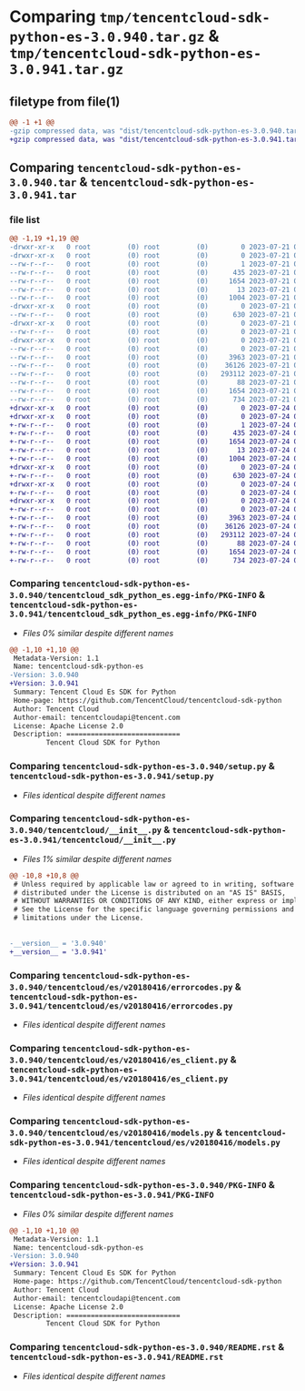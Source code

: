 # Comparing `tmp/tencentcloud-sdk-python-es-3.0.940.tar.gz` & `tmp/tencentcloud-sdk-python-es-3.0.941.tar.gz`

## filetype from file(1)

```diff
@@ -1 +1 @@
-gzip compressed data, was "dist/tencentcloud-sdk-python-es-3.0.940.tar", last modified: Fri Jul 21 00:28:53 2023, max compression
+gzip compressed data, was "dist/tencentcloud-sdk-python-es-3.0.941.tar", last modified: Mon Jul 24 00:36:50 2023, max compression
```

## Comparing `tencentcloud-sdk-python-es-3.0.940.tar` & `tencentcloud-sdk-python-es-3.0.941.tar`

### file list

```diff
@@ -1,19 +1,19 @@
-drwxr-xr-x   0 root         (0) root         (0)        0 2023-07-21 00:28:53.000000 tencentcloud-sdk-python-es-3.0.940/
-drwxr-xr-x   0 root         (0) root         (0)        0 2023-07-21 00:28:53.000000 tencentcloud-sdk-python-es-3.0.940/tencentcloud_sdk_python_es.egg-info/
--rw-r--r--   0 root         (0) root         (0)        1 2023-07-21 00:28:53.000000 tencentcloud-sdk-python-es-3.0.940/tencentcloud_sdk_python_es.egg-info/dependency_links.txt
--rw-r--r--   0 root         (0) root         (0)      435 2023-07-21 00:28:53.000000 tencentcloud-sdk-python-es-3.0.940/tencentcloud_sdk_python_es.egg-info/SOURCES.txt
--rw-r--r--   0 root         (0) root         (0)     1654 2023-07-21 00:28:53.000000 tencentcloud-sdk-python-es-3.0.940/tencentcloud_sdk_python_es.egg-info/PKG-INFO
--rw-r--r--   0 root         (0) root         (0)       13 2023-07-21 00:28:53.000000 tencentcloud-sdk-python-es-3.0.940/tencentcloud_sdk_python_es.egg-info/top_level.txt
--rw-r--r--   0 root         (0) root         (0)     1004 2023-07-21 00:28:53.000000 tencentcloud-sdk-python-es-3.0.940/setup.py
-drwxr-xr-x   0 root         (0) root         (0)        0 2023-07-21 00:28:53.000000 tencentcloud-sdk-python-es-3.0.940/tencentcloud/
--rw-r--r--   0 root         (0) root         (0)      630 2023-07-21 00:28:53.000000 tencentcloud-sdk-python-es-3.0.940/tencentcloud/__init__.py
-drwxr-xr-x   0 root         (0) root         (0)        0 2023-07-21 00:28:53.000000 tencentcloud-sdk-python-es-3.0.940/tencentcloud/es/
--rw-r--r--   0 root         (0) root         (0)        0 2023-07-21 00:28:53.000000 tencentcloud-sdk-python-es-3.0.940/tencentcloud/es/__init__.py
-drwxr-xr-x   0 root         (0) root         (0)        0 2023-07-21 00:28:53.000000 tencentcloud-sdk-python-es-3.0.940/tencentcloud/es/v20180416/
--rw-r--r--   0 root         (0) root         (0)        0 2023-07-21 00:28:53.000000 tencentcloud-sdk-python-es-3.0.940/tencentcloud/es/v20180416/__init__.py
--rw-r--r--   0 root         (0) root         (0)     3963 2023-07-21 00:28:53.000000 tencentcloud-sdk-python-es-3.0.940/tencentcloud/es/v20180416/errorcodes.py
--rw-r--r--   0 root         (0) root         (0)    36126 2023-07-21 00:28:53.000000 tencentcloud-sdk-python-es-3.0.940/tencentcloud/es/v20180416/es_client.py
--rw-r--r--   0 root         (0) root         (0)   293112 2023-07-21 00:28:53.000000 tencentcloud-sdk-python-es-3.0.940/tencentcloud/es/v20180416/models.py
--rw-r--r--   0 root         (0) root         (0)       88 2023-07-21 00:28:53.000000 tencentcloud-sdk-python-es-3.0.940/setup.cfg
--rw-r--r--   0 root         (0) root         (0)     1654 2023-07-21 00:28:53.000000 tencentcloud-sdk-python-es-3.0.940/PKG-INFO
--rw-r--r--   0 root         (0) root         (0)      734 2023-07-21 00:28:53.000000 tencentcloud-sdk-python-es-3.0.940/README.rst
+drwxr-xr-x   0 root         (0) root         (0)        0 2023-07-24 00:36:50.000000 tencentcloud-sdk-python-es-3.0.941/
+drwxr-xr-x   0 root         (0) root         (0)        0 2023-07-24 00:36:50.000000 tencentcloud-sdk-python-es-3.0.941/tencentcloud_sdk_python_es.egg-info/
+-rw-r--r--   0 root         (0) root         (0)        1 2023-07-24 00:36:50.000000 tencentcloud-sdk-python-es-3.0.941/tencentcloud_sdk_python_es.egg-info/dependency_links.txt
+-rw-r--r--   0 root         (0) root         (0)      435 2023-07-24 00:36:50.000000 tencentcloud-sdk-python-es-3.0.941/tencentcloud_sdk_python_es.egg-info/SOURCES.txt
+-rw-r--r--   0 root         (0) root         (0)     1654 2023-07-24 00:36:50.000000 tencentcloud-sdk-python-es-3.0.941/tencentcloud_sdk_python_es.egg-info/PKG-INFO
+-rw-r--r--   0 root         (0) root         (0)       13 2023-07-24 00:36:50.000000 tencentcloud-sdk-python-es-3.0.941/tencentcloud_sdk_python_es.egg-info/top_level.txt
+-rw-r--r--   0 root         (0) root         (0)     1004 2023-07-24 00:36:50.000000 tencentcloud-sdk-python-es-3.0.941/setup.py
+drwxr-xr-x   0 root         (0) root         (0)        0 2023-07-24 00:36:50.000000 tencentcloud-sdk-python-es-3.0.941/tencentcloud/
+-rw-r--r--   0 root         (0) root         (0)      630 2023-07-24 00:36:50.000000 tencentcloud-sdk-python-es-3.0.941/tencentcloud/__init__.py
+drwxr-xr-x   0 root         (0) root         (0)        0 2023-07-24 00:36:50.000000 tencentcloud-sdk-python-es-3.0.941/tencentcloud/es/
+-rw-r--r--   0 root         (0) root         (0)        0 2023-07-24 00:36:50.000000 tencentcloud-sdk-python-es-3.0.941/tencentcloud/es/__init__.py
+drwxr-xr-x   0 root         (0) root         (0)        0 2023-07-24 00:36:50.000000 tencentcloud-sdk-python-es-3.0.941/tencentcloud/es/v20180416/
+-rw-r--r--   0 root         (0) root         (0)        0 2023-07-24 00:36:50.000000 tencentcloud-sdk-python-es-3.0.941/tencentcloud/es/v20180416/__init__.py
+-rw-r--r--   0 root         (0) root         (0)     3963 2023-07-24 00:36:50.000000 tencentcloud-sdk-python-es-3.0.941/tencentcloud/es/v20180416/errorcodes.py
+-rw-r--r--   0 root         (0) root         (0)    36126 2023-07-24 00:36:50.000000 tencentcloud-sdk-python-es-3.0.941/tencentcloud/es/v20180416/es_client.py
+-rw-r--r--   0 root         (0) root         (0)   293112 2023-07-24 00:36:50.000000 tencentcloud-sdk-python-es-3.0.941/tencentcloud/es/v20180416/models.py
+-rw-r--r--   0 root         (0) root         (0)       88 2023-07-24 00:36:50.000000 tencentcloud-sdk-python-es-3.0.941/setup.cfg
+-rw-r--r--   0 root         (0) root         (0)     1654 2023-07-24 00:36:50.000000 tencentcloud-sdk-python-es-3.0.941/PKG-INFO
+-rw-r--r--   0 root         (0) root         (0)      734 2023-07-24 00:36:50.000000 tencentcloud-sdk-python-es-3.0.941/README.rst
```

### Comparing `tencentcloud-sdk-python-es-3.0.940/tencentcloud_sdk_python_es.egg-info/PKG-INFO` & `tencentcloud-sdk-python-es-3.0.941/tencentcloud_sdk_python_es.egg-info/PKG-INFO`

 * *Files 0% similar despite different names*

```diff
@@ -1,10 +1,10 @@
 Metadata-Version: 1.1
 Name: tencentcloud-sdk-python-es
-Version: 3.0.940
+Version: 3.0.941
 Summary: Tencent Cloud Es SDK for Python
 Home-page: https://github.com/TencentCloud/tencentcloud-sdk-python
 Author: Tencent Cloud
 Author-email: tencentcloudapi@tencent.com
 License: Apache License 2.0
 Description: ============================
         Tencent Cloud SDK for Python
```

### Comparing `tencentcloud-sdk-python-es-3.0.940/setup.py` & `tencentcloud-sdk-python-es-3.0.941/setup.py`

 * *Files identical despite different names*

### Comparing `tencentcloud-sdk-python-es-3.0.940/tencentcloud/__init__.py` & `tencentcloud-sdk-python-es-3.0.941/tencentcloud/__init__.py`

 * *Files 1% similar despite different names*

```diff
@@ -10,8 +10,8 @@
 # Unless required by applicable law or agreed to in writing, software
 # distributed under the License is distributed on an "AS IS" BASIS,
 # WITHOUT WARRANTIES OR CONDITIONS OF ANY KIND, either express or implied.
 # See the License for the specific language governing permissions and
 # limitations under the License.
 
 
-__version__ = '3.0.940'
+__version__ = '3.0.941'
```

### Comparing `tencentcloud-sdk-python-es-3.0.940/tencentcloud/es/v20180416/errorcodes.py` & `tencentcloud-sdk-python-es-3.0.941/tencentcloud/es/v20180416/errorcodes.py`

 * *Files identical despite different names*

### Comparing `tencentcloud-sdk-python-es-3.0.940/tencentcloud/es/v20180416/es_client.py` & `tencentcloud-sdk-python-es-3.0.941/tencentcloud/es/v20180416/es_client.py`

 * *Files identical despite different names*

### Comparing `tencentcloud-sdk-python-es-3.0.940/tencentcloud/es/v20180416/models.py` & `tencentcloud-sdk-python-es-3.0.941/tencentcloud/es/v20180416/models.py`

 * *Files identical despite different names*

### Comparing `tencentcloud-sdk-python-es-3.0.940/PKG-INFO` & `tencentcloud-sdk-python-es-3.0.941/PKG-INFO`

 * *Files 0% similar despite different names*

```diff
@@ -1,10 +1,10 @@
 Metadata-Version: 1.1
 Name: tencentcloud-sdk-python-es
-Version: 3.0.940
+Version: 3.0.941
 Summary: Tencent Cloud Es SDK for Python
 Home-page: https://github.com/TencentCloud/tencentcloud-sdk-python
 Author: Tencent Cloud
 Author-email: tencentcloudapi@tencent.com
 License: Apache License 2.0
 Description: ============================
         Tencent Cloud SDK for Python
```

### Comparing `tencentcloud-sdk-python-es-3.0.940/README.rst` & `tencentcloud-sdk-python-es-3.0.941/README.rst`

 * *Files identical despite different names*


